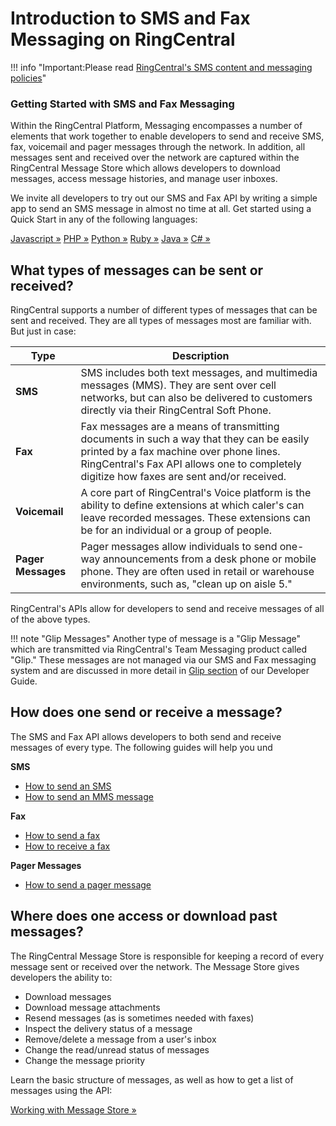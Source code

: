 # Introduction to SMS and Fax Messaging on RingCentral
!!! info "Important:Please read [RingCentral's SMS content and messaging policies](sms-content-policy/)"

<div class="jumbotron pt-1">
  <h3 class="h3 display-5">Getting Started with SMS and Fax Messaging</h3>
  <p class="lead">Within the RingCentral Platform, Messaging encompasses a number of elements that work together to enable developers to send and receive SMS, fax, voicemail and pager messages through the network. In addition, all messages sent and received over the network are captured within the RingCentral Message Store which allows developers to download messages, access message histories, and manage user inboxes.</p>
  <p>We invite all developers to try out our SMS and Fax API by writing a simple app to send an SMS message in almost no time at all. Get started using a Quick Start in any of the following languages:</p>
  <a href="quick-start/#Javascript" class="btn btn-light qs-link">Javascript &raquo;</a>
  <a href="quick-start/#PHP" class="btn btn-light qs-link">PHP &raquo;</a>
  <a href="quick-start/#Python" class="btn btn-light qs-link">Python &raquo;</a>
  <a href="quick-start/#Ruby" class="btn btn-light qs-link">Ruby &raquo;</a>
  <a href="quick-start/#Java" class="btn btn-light qs-link">Java &raquo;</a>
  <a href="quick-start/#C#" class="btn btn-light qs-link">C# &raquo;</a>
</div>

## What types of messages can be sent or received?

RingCentral supports a number of different types of messages that can be sent and received. They are all types of messages most are familiar with. But just in case:

| Type | Description |
|-|-|
| **SMS** | SMS includes both text messages, and multimedia messages (MMS). They are sent over cell networks, but can also be delivered to customers directly via their RingCentral Soft Phone. |
| **Fax** | Fax messages are a means of transmitting documents in such a way that they can be easily printed by a fax machine over phone lines. RingCentral's Fax API allows one to completely digitize how faxes are sent and/or received. |
| **Voicemail** | A core part of RingCentral's Voice platform is the ability to define extensions at which caler's can leave recorded messages. These extensions can be for an individual or a group of people. |
| **Pager Messages** | Pager messages allow individuals to send one-way announcements from a desk phone or mobile phone. They are often used in retail or warehouse environments, such as, "clean up on aisle 5." | 

RingCentral's APIs allow for developers to send and receive messages of all of the above types. 

!!! note "Glip Messages"
    Another type of message is a "Glip Message" which are transmitted via RingCentral's Team Messaging product called "Glip." These messages are not managed via our SMS and Fax messaging system and are discussed in more detail in [Glip section](../team-messaging/) of our Developer Guide.

## How does one send or receive a message?

The SMS and Fax API allows developers to both send and receive messages of every type. The following guides will help you und

**SMS**

* [How to send an SMS](./sms/sending-sms)
* [How to send an MMS message](./sms/sending-images)

**Fax**

* [How to send a fax](./fax/sending-faxes)
* [How to receive a fax](./fax/receiving-faxes)

**Pager Messages**

* [How to send a pager message](./pager/sending-pager-messages)

## Where does one access or download past messages?

The RingCentral Message Store is responsible for keeping a record of every message sent or received over the network. The Message Store gives developers the ability to:

* Download messages
* Download message attachments
* Resend messages (as is sometimes needed with faxes)
* Inspect the delivery status of a message
* Remove/delete a message from a user's inbox
* Change the read/unread status of messages
* Change the message priority

Learn the basic structure of messages, as well as how to get a list of messages using the API:

<a class="btn btn-primary" href="./message-store/working-with-message-store/">Working with Message Store &raquo;</a>

